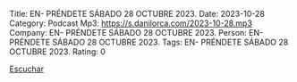 Title: EN- PRÉNDETE SÁBADO 28 OCTUBRE 2023.
Date: 2023-10-28
Category: Podcast
Mp3: https://s.danilorca.com/2023-10-28.mp3
Company: EN- PRÉNDETE SÁBADO 28 OCTUBRE 2023.
Person: EN- PRÉNDETE SÁBADO 28 OCTUBRE 2023.
Tags: EN- PRÉNDETE SÁBADO 28 OCTUBRE 2023.
Rating: 0

<a href="https://s.danilorca.com/2023-10-28.mp3" type="audio/mpeg">
Escuchar
</a>
